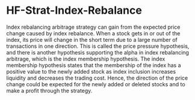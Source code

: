 # HF-Strat-Index-Rebalance
Index rebalancing arbitrage strategy can gain from the expected price change caused by index rebalance. When a stock gets in or out of the index, its price will change in the short term due to a large number of transactions in one direction. This is called the price pressure hypothesis, and there is another hypothesis supporting the alpha in index rebalancing arbitrage, which is the index membership hypothesis. The index membership hypothesis states that the membership of the index has a positive value to the newly added stock as index inclusion increases liquidity and decreases the trading cost. Hence, the direction of the price change could be expected for the newly added or deleted stocks and to make a profit through the strategy.
